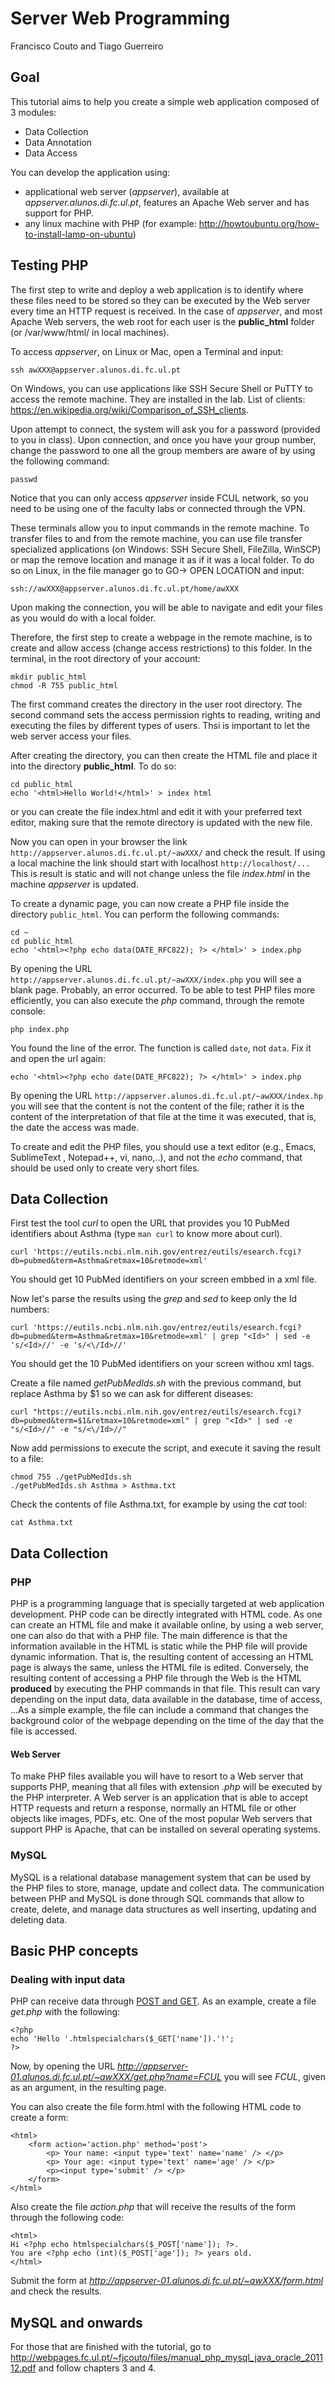 # Server Web Programming 
Francisco Couto and Tiago Guerreiro

## Goal
This tutorial aims to help you create a simple web application composed of 3 modules:
- Data Collection
- Data Annotation
- Data Access

You can develop the application using:
- applicational web server (_appserver_), available at _appserver.alunos.di.fc.ul.pt_, features an Apache Web server and has support for PHP. 
- any linux machine with PHP (for example: http://howtoubuntu.org/how-to-install-lamp-on-ubuntu)


## Testing PHP 

The first step to write and deploy a web application is to identify where these files need to be stored so they can be executed by the Web server every time an HTTP request is received. In the case of _appserver_, and most Apache Web servers, the web root for each user is the **public_html** folder (or /var/www/html/ in local machines). 

To access _appserver_, on Linux or Mac, open a Terminal and input:
```
ssh awXXX@appserver.alunos.di.fc.ul.pt
```

On Windows, you can use applications like SSH Secure Shell or PuTTY to access the remote machine. They are installed in the lab. 
List of clients: https://en.wikipedia.org/wiki/Comparison_of_SSH_clients.

Upon attempt to connect, the system will ask you for a password (provided to you in class). Upon connection, and once you have your group number, change the password to one all the group members are aware of by using the following command:

```
passwd
```

Notice that you can only access _appserver_ inside FCUL network, so you need to be using one of the faculty labs or connected through the VPN. 

These terminals allow you to input commands in the remote machine. To transfer files to and from the remote machine, you can use file transfer specialized applications 
(on Windows: SSH Secure Shell, FileZilla, WinSCP) or map the remove location and manage it as if it was a local folder. 
To do so on Linux, in the file manager go to GO-> OPEN LOCATION and input:

```
ssh://awXXX@appserver.alunos.di.fc.ul.pt/home/awXXX
```

Upon making the connection, you will be able to navigate and edit your files as you would do with a local folder.


Therefore, the first step to create a webpage in the remote machine, is to create and allow access (change access restrictions) to this folder. In the terminal, in the root directory of your account:

```
mkdir public_html
chmod -R 755 public_html
```

The first command creates the directory in the user root directory. The second command sets the access permission rights to reading, writing and executing the files by different types of users.
Thsi is important to let the web server access your files. 

After creating the directory, you can then create the HTML file and place it into the directory **public_html**. To do so:

``` 
cd public_html
echo '<html>Hello World!</html>' > index html
```

or you can create the file index.html and edit it with your preferred text editor, making sure that the remote directory is updated with the new file.

Now you can open in your browser the link ```http://appserver.alunos.di.fc.ul.pt/~awXXX/``` and check the result. 
If using a local machine the link should start with localhost ```http://localhost/...```
This is result is static and will not change unless the file _index.html_ in the machine _appserver_ is updated.

To create a dynamic page, you can now create a PHP file inside the directory ```public_html```. You can perform the following commands:

```
cd ~
cd public_html
echo '<html><?php echo data(DATE_RFC822); ?> </html>' > index.php
```

By opening the URL ```http://appserver.alunos.di.fc.ul.pt/~awXXX/index.php``` you will see a blank page. Probably, an error occurred. To be able to test PHP files more efficiently, you can also execute the _php_ command, through the remote console:

```
php index.php
```

You found the line of the error. The function is called ```date```, not ```data```. Fix it and open the url again:

```
echo '<html><?php echo date(DATE_RFC822); ?> </html>' > index.php
```

By opening the URL ```http://appserver.alunos.di.fc.ul.pt/~awXXX/index.hp``` you will see that the content is not the content of the file; rather it is the content of the interpretation of that file at the time it was executed, that is, the date the access was made.

To create and edit the PHP files, you should use a text editor (e.g., Emacs, SublimeText , Notepad++, vi, nano,..), and not the _echo_ command, that should be used only to create very short files.


## Data Collection

First test the tool _curl_ to open the URL that provides you 10 PubMed identifiers about Asthma (type ```man curl``` to know more about curl). 

```
curl 'https://eutils.ncbi.nlm.nih.gov/entrez/eutils/esearch.fcgi?db=pubmed&term=Asthma&retmax=10&retmode=xml'
```

You should get 10 PubMed identifiers on your screen embbed in a xml file.

Now let's parse the results using the _grep_ and _sed_ to keep only the Id numbers: 

```
curl 'https://eutils.ncbi.nlm.nih.gov/entrez/eutils/esearch.fcgi?db=pubmed&term=Asthma&retmax=10&retmode=xml' | grep "<Id>" | sed -e 's/<Id>//' -e 's/<\/Id>//' 
```

You should get the 10 PubMed identifiers on your screen withou xml tags.

Create a file named _getPubMedIds.sh_ with the previous command, but replace Asthma by $1 so we can ask for different diseases:

```
curl "https://eutils.ncbi.nlm.nih.gov/entrez/eutils/esearch.fcgi?db=pubmed&term=$1&retmax=10&retmode=xml" | grep "<Id>" | sed -e "s/<Id>//" -e "s/<\/Id>//" 
```

Now add permissions to execute the script, and execute it saving the result to a file:

```
chmod 755 ./getPubMedIds.sh
./getPubMedIds.sh Asthma > Asthma.txt
```
Check the contents of file Asthma.txt, for example by using the _cat_ tool:

```
cat Asthma.txt  
```

## Data Collection



### PHP

PHP is a programming language that is specially targeted at web application development. PHP code can be directly integrated with HTML code. As one can create an HTML file and make it available online, by using a web server, one can also do that with a PHP file. The main difference is that the information available in the HTML is static while the PHP file will provide dynamic information. That is, the resulting content of accessing an HTML page is always the same, unless the HTML file is edited. Conversely, the resulting content of accessing a PHP file through the Web is the HTML **produced** by executing the PHP commands in that file. This result can vary depending on the input data, data available in the database, time of access, ...As a simple example, the file can include a command that changes the background color of the webpage depending on the time of the day that the file is accessed.

#### Web Server

To make PHP files available you will have to resort to a Web server that supports PHP, meaning that all files with extension _.php_ will be executed by the PHP interpreter. A Web server is an application that is able to accept HTTP requests and return a response, normally an HTML file or other objects like images, PDFs, etc. One of the most popular Web servers that support PHP is Apache, that can be installed on several operating systems. 

### MySQL

MySQL is a relational database management system that can be used by the PHP files to store, manage, update and collect data. The communication between PHP and MySQL is done through SQL commands that allow to create, delete, and manage data structures as well inserting, updating and deleting data.



## Basic PHP concepts

### Dealing with input data

PHP can receive data through [POST and GET](https://en.wikipedia.org/wiki/Hypertext_Transfer_Protocol). As an example, create a file _get.php_ with the following:

```
<?php
echo 'Hello '.htmlspecialchars($_GET['name']).'!';
?>
```

Now, by opening the URL _http://appserver-01.alunos.di.fc.ul.pt/~awXXX/get.php?name=FCUL_ you will see _FCUL_, given as an argument, in the resulting page. 

You can also create the file form.html with the following HTML code to create a form:

```
<html>
    <form action='action.php' method='post'>
        <p> Your name: <input type='text' name='name' /> </p>
        <p> Your age: <input type='text' name='age' /> </p>
        <p><input type='submit' /> </p>
    </form>
</html>
```

Also create the file _action.php_ that will receive the results of the form through the following code:

```
<html>
Hi <?php echo htmlspecialchars($_POST['name']); ?>.
You are <?php echo (int)($_POST['age']); ?> years old.
</html>
```

Submit the form at _http://appserver-01.alunos.di.fc.ul.pt/~awXXX/form.html_ and check the results.

## MySQL and onwards

For those that are finished with the tutorial, go to http://webpages.fc.ul.pt/~fjcouto/files/manual_php_mysql_java_oracle_201112.pdf and follow chapters 3 and 4. 
